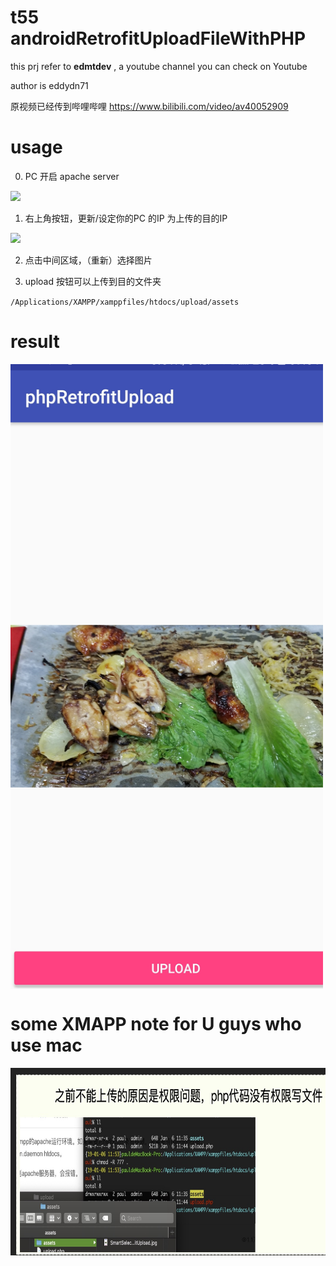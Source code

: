 # t55 androidRetrofitUploadFileWithPHP

this prj refer to **edmtdev** , a youtube channel you can check on Youtube

author is eddydn71

原视频已经传到哔哩哔哩 https://www.bilibili.com/video/av40052909

# usage

0. PC 开启 apache server

![](http://ww1.sinaimg.cn/large/005JrW9Kgy1g0wsr6a3bnj30y80akwg4.jpg)

1. 右上角按钮，更新/设定你的PC 的IP 为上传的目的IP

![](http://ww1.sinaimg.cn/large/005JrW9Kgy1g0wsjk3b3lj30t50z5tb1.jpg)

2. 点击中间区域，（重新）选择图片

3. upload 按钮可以上传到目的文件夹

  `/Applications/XAMPP/xamppfiles/htdocs/upload/assets`


# result

<img src="/img/SmartSelect_20190106-095449_phpRetrofitUpload.jpg" width = "500" height = "1000" alt="myFuzhouGarden" align="middle" />


# some XMAPP note for U guys who use mac

<img src="/img/folderPermissionNeed.jpg" width = "700" height = "300" alt="myFuzhouGarden" align="middle" />



